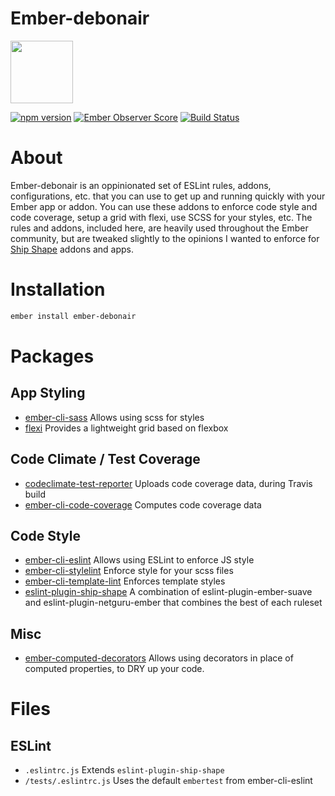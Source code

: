 # Ember-debonair

<a href="https://shipshape.io/"><img src="http://i.imgur.com/bU4ABmk.png" width="100" height="100"/></a>

[![npm version](https://badge.fury.io/js/ember-debonair.svg)](http://badge.fury.io/js/ember-debonair)
[![Ember Observer Score](http://emberobserver.com/badges/ember-debonair.svg)](http://emberobserver.com/addons/ember-debonair)
[![Build Status](https://travis-ci.org/shipshapecode/ember-debonair.svg?branch=master)](https://travis-ci.org/shipshapecode/ember-debonair)


# About
Ember-debonair is an oppinionated set of ESLint rules, addons, configurations, etc. that you can use to get up and running quickly with your Ember app or addon. You can use these addons to enforce code style and code coverage, setup a grid with flexi, use SCSS for your styles, etc. The rules and addons, included here, are heavily used throughout the Ember community, but are tweaked slightly to the opinions I wanted to enforce for [Ship Shape](https://shipshape.io) addons and apps.

# Installation
```bash
ember install ember-debonair
```
# Packages

## App Styling
* [ember-cli-sass](https://github.com/aexmachina/ember-cli-sass) Allows using scss for styles
* [flexi](https://github.com/html-next/flexi) Provides a lightweight grid based on flexbox

## Code Climate / Test Coverage
* [codeclimate-test-reporter](https://github.com/codeclimate/javascript-test-reporter) Uploads code coverage data, during Travis build
* [ember-cli-code-coverage](https://github.com/kategengler/ember-cli-code-coverage) Computes code coverage data

## Code Style
* [ember-cli-eslint](https://github.com/ember-cli/ember-cli-eslint) Allows using ESLint to enforce JS style
* [ember-cli-stylelint](https://github.com/billybonks/ember-cli-stylelint) Enforce style for your scss files
* [ember-cli-template-lint](https://github.com/rwjblue/ember-cli-template-lint) Enforces template styles
* [eslint-plugin-ship-shape](https://github.com/shipshapecode/eslint-plugin-ship-shape) A combination of eslint-plugin-ember-suave and eslint-plugin-netguru-ember that combines the best of each ruleset

## Misc
* [ember-computed-decorators](https://github.com/rwjblue/ember-computed-decorators) Allows using decorators in place of computed properties, to DRY up your code.

# Files

## ESLint
* `.eslintrc.js` Extends `eslint-plugin-ship-shape`
* `/tests/.eslintrc.js` Uses the default `embertest` from ember-cli-eslint

